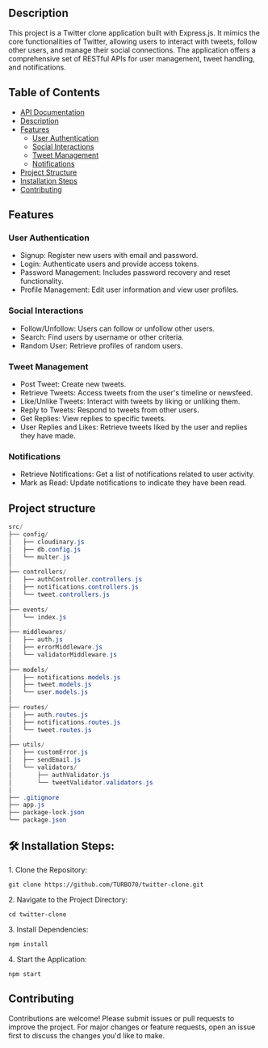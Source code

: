 ## Description
<p>This project is a Twitter clone application built with Express.js. It mimics the core functionalities of Twitter, allowing users to interact with tweets, follow other users, and manage their social connections. The application offers a comprehensive set of RESTful APIs for user management, tweet handling, and notifications.</p>

## Table of Contents
- [API Documentation](https://documenter.getpostman.com/view/32787914/2sA3s1pCA4)
- [Description](#description)
- [Features](#features)
  - [User Authentication](#user-authentication)
  - [Social Interactions](#social-interactions)
  - [Tweet Management](#tweet-management)
  - [Notifications](#notifications)
- [Project Structure](#project-structure)
- [Installation Steps](#installation-steps)
- [Contributing](#contributing)

<h2>Features</h2>

<h3> User Authentication</h3>

* Signup: Register new users with email and password.
* Login: Authenticate users and provide access tokens.
* Password Management: Includes password recovery and reset functionality.
* Profile Management: Edit user information and view user profiles.

<h3>Social Interactions</h3>

* Follow/Unfollow: Users can follow or unfollow other users.
* Search: Find users by username or other criteria.
* Random User: Retrieve profiles of random users.

<h3>Tweet Management</h3>

* Post Tweet: Create new tweets.
* Retrieve Tweets: Access tweets from the user's timeline or newsfeed.
* Like/Unlike Tweets: Interact with tweets by liking or unliking them.
* Reply to Tweets: Respond to tweets from other users.
* Get Replies: View replies to specific tweets.
* User Replies and Likes: Retrieve tweets liked by the user and replies they have made.

<h3>Notifications</h3>

* Retrieve Notifications: Get a list of notifications related to user activity.
* Mark as Read: Update notifications to indicate they have been read.

## Project structure
 ```powershell
src/
├── config/
│   ├── cloudinary.js
│   ├── db.config.js
│   └── multer.js
│
├── controllers/
│   ├── authController.controllers.js
│   ├── notifications.controllers.js
│   └── tweet.controllers.js
│
├── events/
│   └── index.js
│
├── middlewares/
│   ├── auth.js
│   ├── errorMiddleware.js
│   └── validatorMiddleware.js
│
├── models/
│   ├── notifications.models.js
│   ├── tweet.models.js
│   └── user.models.js
│
├── routes/
│   ├── auth.routes.js
│   ├── notifications.routes.js
│   └── tweet.routes.js
│
├── utils/
│   ├── customError.js
│   ├── sendEmail.js
│   └── validators/
│       ├── authValidator.js
│       └── tweetValidator.validators.js
│
├── .gitignore
├── app.js
├── package-lock.json
└── package.json
```

## 🛠️ Installation Steps:

<p>1. Clone the Repository:</p>

```
git clone https://github.com/TURBO70/twitter-clone.git
```

<p>2. Navigate to the Project Directory:</p>

```
cd twitter-clone
```

<p>3. Install Dependencies:</p>

```
npm install
```

<p>4. Start the Application:</p>

```
npm start
```

## Contributing
<p>Contributions are welcome! Please submit issues or pull requests to improve the project. For major changes or feature requests, open an issue first to discuss the changes you'd like to make.</p>
